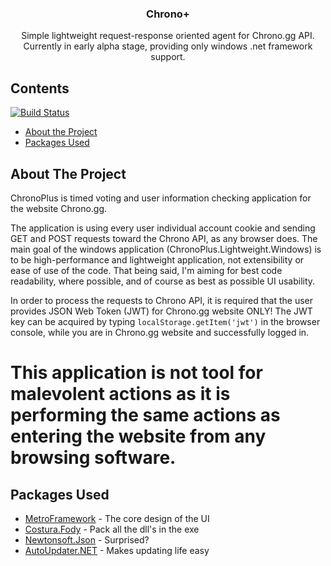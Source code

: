 <p align="center">
  <h3 align="center">Chrono+</h3>
  <p align="center">
    Simple lightweight request-response oriented agent for Chrono.gg API.
	Currently in early alpha stage, providing only windows .net framework support.
    <br />
  </p>
</p>



<!-- TABLE OF CONTENTS -->
## Contents
[![Build Status](https://travis-ci.com/JuganD/ChronoPlus.svg?token=ytDmLhFdCaPPDKBEsY1o&branch=master)](https://travis-ci.com/JuganD/ChronoPlus)
* [About the Project](#about-the-project)
* [Packages Used](#packages-used)



<!-- ABOUT THE PROJECT -->
## About The Project

ChronoPlus is timed voting and user information checking application for the website Chrono.gg. 

The application is using every user individual account cookie and sending GET and POST requests toward the Chrono API, as any browser does.
The main goal of the windows application (ChronoPlus.Lightweight.Windows) is to be high-performance and lightweight application, not extensibility or ease of use of the code.
That being said, I'm aiming for best code readability, where possible, and of course as best as possible UI usability.

In order to process the requests to Chrono API, it is required that the user provides JSON Web Token (JWT) for Chrono.gg website ONLY!
The JWT key can be acquired by typing `localStorage.getItem('jwt')` in the browser console, while you are in Chrono.gg website and successfully logged in.

# This application is not tool for malevolent actions as it is performing the same actions as entering the website from any browsing software.

<!-- PACKAGES USED -->
## Packages Used

* [MetroFramework](https://www.nuget.org/packages/MetroModernUI/) - The core design of the UI
* [Costura.Fody](https://github.com/Fody/Costura/) - Pack all the dll's in the exe
* [Newtonsoft.Json](https://www.newtonsoft.com/json/) - Surprised?
* [AutoUpdater.NET](https://github.com/ravibpatel/AutoUpdater.NET/) - Makes updating life easy